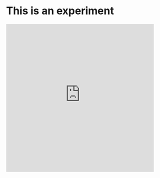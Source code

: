 # This is an experiment
<html>
  <body>
<iframe width="400" height="400" src="https://www.youtube.com/embed/dQw4w9WgXcQ?autoplay=1" title="YouTube video player" frameborder="0" allow="accelerometer; autoplay; clipboard-write; encrypted-media; gyroscope; picture-in-picture" allowfullscreen>
  </body>
</html>
